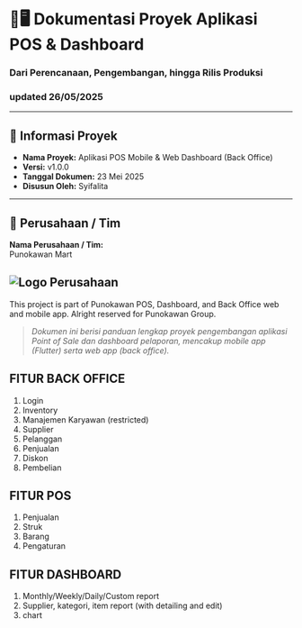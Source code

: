 # 📱🖥️ Dokumentasi Proyek Aplikasi POS & Dashboard

### Dari Perencanaan, Pengembangan, hingga Rilis Produksi
### updated 26/05/2025
---

## 📌 Informasi Proyek

- **Nama Proyek:** Aplikasi POS Mobile & Web Dashboard (Back Office)
- **Versi:** v1.0.0
- **Tanggal Dokumen:** 23 Mei 2025
- **Disusun Oleh:** Syifalita

---

## 🏢 Perusahaan / Tim

**Nama Perusahaan / Tim:**  
Punokawan Mart

![Logo Perusahaan](https://arest.web.id/sites/default/files/styles/foto_company_singlepost/public/logo-punokawan-toko-oleh-oleh-jogja.jpg?itok=LKobN_NJ)
---


This project is part of Punokawan POS, Dashboard, and Back Office web and mobile app. Alright reserved for Punokawan Group.
> _Dokumen ini berisi panduan lengkap proyek pengembangan aplikasi Point of Sale dan dashboard pelaporan, mencakup mobile app (Flutter) serta web app (back office)._
>

## FITUR BACK OFFICE
1. Login
2. Inventory
3. Manajemen Karyawan (restricted)
4. Supplier
5. Pelanggan
6. Penjualan
7. Diskon
8. Pembelian

## FITUR POS
1. Penjualan
2. Struk
3. Barang
4. Pengaturan

## FITUR DASHBOARD
1. Monthly/Weekly/Daily/Custom report
2. Supplier, kategori, item report (with detailing and edit)
3. chart

